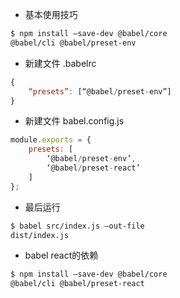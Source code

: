 - 基本使用技巧
```bash
$ npm install —save-dev @babel/core
@babel/cli @babel/preset-env
```

- 新建文件 .babelrc
```js
{
    “presets”: [“@babel/preset-env”]
}
```
- 新建文件 babel.config.js
```js
module.exports = {
    presets: [
        ‘@babel/preset-env’,
        ‘@babel/preset-react’
    ]
};
```
- 最后运行
```bash
$ babel src/index.js —out-file
dist/index.js
```

- babel react的依赖
```bash
$ npm install —save-dev @babel/core
@babel/cli @babel/preset-react
```